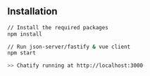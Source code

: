 
## Installation

```bash
// Install the required packages
npm install

// Run json-server/fastify & vue client
npm start

>> Chatify running at http://localhost:3000
```
